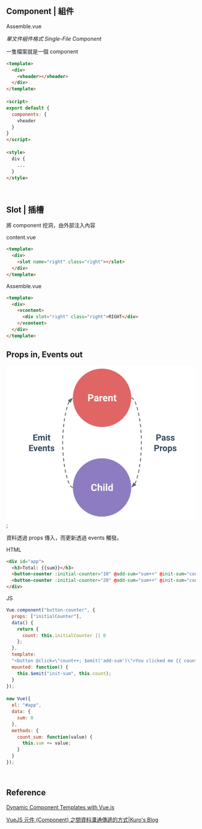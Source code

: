## Component | 組件

Assemble.vue

*單文件組件格式 Single-File Component*

一隻檔案就是一個 component


```html
<template>
  <div>
    <vheader></vheader>
  </div>
</template>

<script>
export default {
  components: {
    vheader
  }
}
</script>

<style>
  div {
    ...
  }
</style>
```

<br />

## Slot | 插槽

將 component 挖洞，由外部注入內容

content.vue
```html
<template>
  <div>
    <slot name="right" class="right"></slot>
  </div>
</template>
```

Assemble.vue
```html
<template>
  <div>
    <vcontent>
      <div slot="right" class="right">RIGHT</div>
    </vcontent>
  </div>
</template>
```

## Props in, Events out

![Props in, Events out](./assets/props-events.png);

資料透過 props 傳入，而更新透過 events 觸發。

HTML
```html
<div id="app">
  <h3>Total: {{sum}}</h3>
  <button-counter :initial-counter="10" @add-sum="sum++" @init-sum="count_sum"></button-counter>
  <button-counter :initial-counter="20" @add-sum="sum++" @init-sum="count_sum"></button-counter>
</div>
```

JS
```js
Vue.component("button-counter", {
  props: ["initialCounter"],
  data() {
    return {
      count: this.initialCounter || 0
    };
  },
  template:
  "<button @click=\"count++; $emit('add-sum')\">You clicked me {{ count }} times.</button>",
  mounted: function() {
    this.$emit("init-sum", this.count);
  }
});

new Vue({
  el: "#app",
  data: {
    sum: 0
  },
  methods: {
    count_sum: function(value) {
      this.sum += value;
    }
  }
});
```
<br />

## Reference

[Dynamic Component Templates with Vue.js](https://medium.com/scrumpy/dynamic-component-templates-with-vue-js-d9236ab183bb)

[VueJS 元件 (Component) 之間資料溝通傳遞的方式|Kuro's Blog](https://kuro.tw/posts/2018/08/22/VueJS-%E5%85%83%E4%BB%B6-Component-%E4%B9%8B%E9%96%93%E8%B3%87%E6%96%99%E5%82%B3%E9%81%9E%E7%9A%84%E6%96%B9%E5%BC%8F/)
